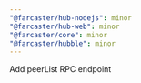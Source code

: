 ```yaml
---
"@farcaster/hub-nodejs": minor
"@farcaster/hub-web": minor
"@farcaster/core": minor
"@farcaster/hubble": minor
---
```


Add peerList RPC endpoint
